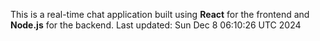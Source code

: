 This is a real-time chat application built using **React** for the frontend and **Node.js** for the backend.
Last updated: Sun Dec  8 06:10:26 UTC 2024
